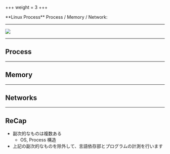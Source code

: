 +++
weight = 3
+++
<!--: .wrap  -->

<!-- : .text-data -->**Linux Process**

<!-- : .text-intro -->Process / Memory / Network:

---


![](http://www.brendangregg.com/Perf/linux_perf_tools_full.svg)


---
<!--: .wrap -->

## Process

---
<!--: .wrap -->

## Memory

---
<!--: .wrap -->

## Networks


---
<!-- : .wrap -->

<!--: .content-center --><h2>ReCap</h2>

- 副次的なものは複数ある
  - OS, Process 構造
- 上記の副次的なものを除外して、言語依存部とプログラムの計測を行います
